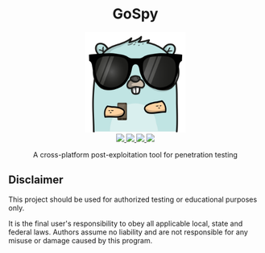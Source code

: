 <h1 align="center" style="font-weight: bold">GoSpy</h1>

<p align="center">
    <img height=200 width=200 src="./icon.png"/>
    <br/>
    <a href="https://github.com/psidex/GoSpy/actions" >
        <img src="https://github.com/psidex/GoSpy/workflows/Go%20Build/badge.svg" />
    </a>
    <a href="https://goreportcard.com/report/github.com/psidex/GoSpy" >
        <img src="https://goreportcard.com/badge/github.com/psidex/GoSpy" />
    </a>
    <a href="./LICENSE" >
        <img src="https://img.shields.io/github/license/psidex/GoSpy.svg" />
    </a>
    <a href="https://ko-fi.com/M4M18XB1" >
        <img src="https://img.shields.io/badge/Support%20Me-Ko--fi-orange.svg?style=flat&colorA=35383d" />
    </a>
</p>

<p align="center">A cross-platform post-exploitation tool for penetration testing</p>

## Disclaimer

This project should be used for authorized testing or educational purposes only.

It is the final user's responsibility to obey all applicable local, state and federal laws.
Authors assume no liability and are not responsible for any misuse or damage caused by this program.
